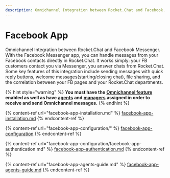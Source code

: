 ```yaml
---
description: Omnichannel Integration between Rocket.Chat and Facebook.
---
```


# Facebook App

Omnichannel Integration between Rocket.Chat and Facebook Messenger. With the Facebook Messenger app, you can handle messages from your Facebook contacts directly in Rocket.Chat. It works simply: your FB customers contact you via Messenger, you answer chats from Rocket.Chat. Some key features of this integration include sending messages with quick reply buttons, welcome messages(starting/closing chat), file sharing, and the correlation between your FB pages and your Rocket.Chat departments.

{% hint style="warning" %}
**You must have the** [**Omnichannel feature**](https://docs.rocket.chat/guides/administration/settings/omnichannel-admins-guide#enable-omnichannel) **enabled as well as have** [**agents**](https://docs.rocket.chat/guides/omnichannel/agents) **and** [**managers**](https://docs.rocket.chat/guides/omnichannel/managers) **assigned in order to receive and send Omnichannel messages.**
{% endhint %}

{% content-ref url="facebook-app-installation.md" %}
[facebook-app-installation.md](facebook-app-installation.md)
{% endcontent-ref %}

{% content-ref url="facebook-app-configuration/" %}
[facebook-app-configuration](facebook-app-configuration/)
{% endcontent-ref %}

{% content-ref url="facebook-app-configuration/facebook-app-authentication.md" %}
[facebook-app-authentication.md](facebook-app-configuration/facebook-app-authentication.md)
{% endcontent-ref %}

{% content-ref url="facebook-app-agents-guide.md" %}
[facebook-app-agents-guide.md](facebook-app-agents-guide.md)
{% endcontent-ref %}
